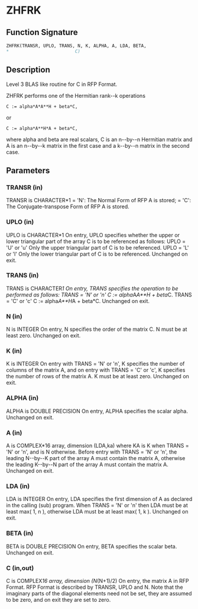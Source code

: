 # ZHFRK

## Function Signature

```fortran
ZHFRK(TRANSR, UPLO, TRANS, N, K, ALPHA, A, LDA, BETA,
*                         C)
```

## Description


 Level 3 BLAS like routine for C in RFP Format.

 ZHFRK performs one of the Hermitian rank--k operations

    C := alpha*A*A**H + beta*C,

 or

    C := alpha*A**H*A + beta*C,

 where alpha and beta are real scalars, C is an n--by--n Hermitian
 matrix and A is an n--by--k matrix in the first case and a k--by--n
 matrix in the second case.

## Parameters

### TRANSR (in)

TRANSR is CHARACTER*1 = 'N': The Normal Form of RFP A is stored; = 'C': The Conjugate-transpose Form of RFP A is stored.

### UPLO (in)

UPLO is CHARACTER*1 On entry, UPLO specifies whether the upper or lower triangular part of the array C is to be referenced as follows: UPLO = 'U' or 'u' Only the upper triangular part of C is to be referenced. UPLO = 'L' or 'l' Only the lower triangular part of C is to be referenced. Unchanged on exit.

### TRANS (in)

TRANS is CHARACTER*1 On entry, TRANS specifies the operation to be performed as follows: TRANS = 'N' or 'n' C := alpha*A*A**H + beta*C. TRANS = 'C' or 'c' C := alpha*A**H*A + beta*C. Unchanged on exit.

### N (in)

N is INTEGER On entry, N specifies the order of the matrix C. N must be at least zero. Unchanged on exit.

### K (in)

K is INTEGER On entry with TRANS = 'N' or 'n', K specifies the number of columns of the matrix A, and on entry with TRANS = 'C' or 'c', K specifies the number of rows of the matrix A. K must be at least zero. Unchanged on exit.

### ALPHA (in)

ALPHA is DOUBLE PRECISION On entry, ALPHA specifies the scalar alpha. Unchanged on exit.

### A (in)

A is COMPLEX*16 array, dimension (LDA,ka) where KA is K when TRANS = 'N' or 'n', and is N otherwise. Before entry with TRANS = 'N' or 'n', the leading N--by--K part of the array A must contain the matrix A, otherwise the leading K--by--N part of the array A must contain the matrix A. Unchanged on exit.

### LDA (in)

LDA is INTEGER On entry, LDA specifies the first dimension of A as declared in the calling (sub) program. When TRANS = 'N' or 'n' then LDA must be at least max( 1, n ), otherwise LDA must be at least max( 1, k ). Unchanged on exit.

### BETA (in)

BETA is DOUBLE PRECISION On entry, BETA specifies the scalar beta. Unchanged on exit.

### C (in,out)

C is COMPLEX*16 array, dimension (N*(N+1)/2) On entry, the matrix A in RFP Format. RFP Format is described by TRANSR, UPLO and N. Note that the imaginary parts of the diagonal elements need not be set, they are assumed to be zero, and on exit they are set to zero.

